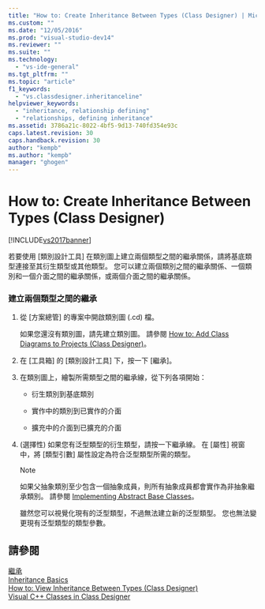 ```yaml
---
title: "How to: Create Inheritance Between Types (Class Designer) | Microsoft Docs"
ms.custom: ""
ms.date: "12/05/2016"
ms.prod: "visual-studio-dev14"
ms.reviewer: ""
ms.suite: ""
ms.technology: 
  - "vs-ide-general"
ms.tgt_pltfrm: ""
ms.topic: "article"
f1_keywords: 
  - "vs.classdesigner.inheritanceline"
helpviewer_keywords: 
  - "inheritance, relationship defining"
  - "relationships, defining inheritance"
ms.assetid: 3786a21c-8022-4bf5-9d13-740fd354e93c
caps.latest.revision: 30
caps.handback.revision: 30
author: "kempb"
ms.author: "kempb"
manager: "ghogen"
---
```

# How to: Create Inheritance Between Types (Class Designer)
[!INCLUDE[vs2017banner](../code-quality/includes/vs2017banner.md)]

若要使用 \[類別設計工具\] 在類別圖上建立兩個類型之間的繼承關係，請將基底類型連接至其衍生類型或其他類型。  您可以建立兩個類別之間的繼承關係、一個類別和一個介面之間的繼承關係，或兩個介面之間的繼承關係。  
  
### 建立兩個類型之間的繼承  
  
1.  從 \[方案總管\] 的專案中開啟類別圖 \(.cd\) 檔。  
  
     如果您還沒有類別圖，請先建立類別圖。  請參閱 [How to: Add Class Diagrams to Projects \(Class Designer\)](../ide/how-to-add-class-diagrams-to-projects-class-designer.md)。  
  
2.  在 \[工具箱\] 的 \[類別設計工具\] 下，按一下 \[繼承\]。  
  
3.  在類別圖上，繪製所需類型之間的繼承線，從下列各項開始：  
  
    -   衍生類別到基底類別  
  
    -   實作中的類別到已實作的介面  
  
    -   擴充中的介面到已擴充的介面  
  
4.  \(選擇性\) 如果您有泛型類型的衍生類型，請按一下繼承線。  在 \[屬性\] 視窗中，將 \[類型引數\] 屬性設定為符合泛型類型所需的類型。  
  
    > [!NOTE]
    >  如果父抽象類別至少包含一個抽象成員，則所有抽象成員都會實作為非抽象繼承類別。  請參閱 [Implementing Abstract Base Classes](../ide/refactoring-classes-and-types-class-designer.md#ImplementingAbstractBaseClasses)。  
    >   
    >  雖然您可以視覺化現有的泛型類型，不過無法建立新的泛型類型。  您也無法變更現有泛型類型的類型參數。  
  
## 請參閱  
 [繼承](/dotnet/csharp/programming-guide/classes-and-structs/inheritance)   
 [Inheritance Basics](/dotnet/visual-basic/programming-guide/language-features/objects-and-classes/inheritance-basics)   
 [How to: View Inheritance Between Types \(Class Designer\)](../ide/how-to-view-inheritance-between-types-class-designer.md)   
 [Visual C\+\+ Classes in Class Designer](../ide/visual-cpp-classes-in-class-designer.md)